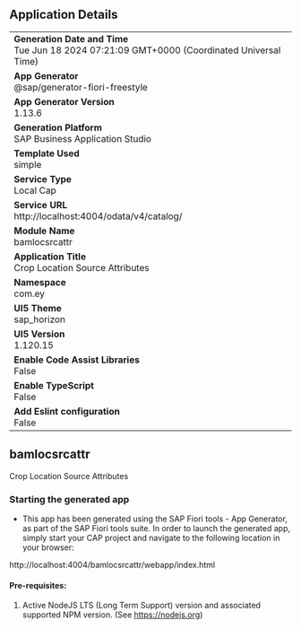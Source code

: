 ## Application Details
|               |
| ------------- |
|**Generation Date and Time**<br>Tue Jun 18 2024 07:21:09 GMT+0000 (Coordinated Universal Time)|
|**App Generator**<br>@sap/generator-fiori-freestyle|
|**App Generator Version**<br>1.13.6|
|**Generation Platform**<br>SAP Business Application Studio|
|**Template Used**<br>simple|
|**Service Type**<br>Local Cap|
|**Service URL**<br>http://localhost:4004/odata/v4/catalog/
|**Module Name**<br>bamlocsrcattr|
|**Application Title**<br>Crop Location Source Attributes|
|**Namespace**<br>com.ey|
|**UI5 Theme**<br>sap_horizon|
|**UI5 Version**<br>1.120.15|
|**Enable Code Assist Libraries**<br>False|
|**Enable TypeScript**<br>False|
|**Add Eslint configuration**<br>False|

## bamlocsrcattr

Crop Location Source Attributes

### Starting the generated app

-   This app has been generated using the SAP Fiori tools - App Generator, as part of the SAP Fiori tools suite.  In order to launch the generated app, simply start your CAP project and navigate to the following location in your browser:

http://localhost:4004/bamlocsrcattr/webapp/index.html

#### Pre-requisites:

1. Active NodeJS LTS (Long Term Support) version and associated supported NPM version.  (See https://nodejs.org)


